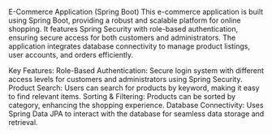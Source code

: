 E-Commerce Application (Spring Boot)
This e-commerce application is built using Spring Boot, providing a robust and scalable platform for online shopping. It features Spring Security with role-based authentication, ensuring secure access for both customers and administrators. The application integrates database connectivity to manage product listings, user accounts, and orders efficiently.

Key Features:
Role-Based Authentication: Secure login system with different access levels for customers and administrators using Spring Security.
Product Search: Users can search for products by keyword, making it easy to find relevant items.
Sorting & Filtering: Products can be sorted by category, enhancing the shopping experience.
Database Connectivity: Uses Spring Data JPA to interact with the database for seamless data storage and retrieval.
